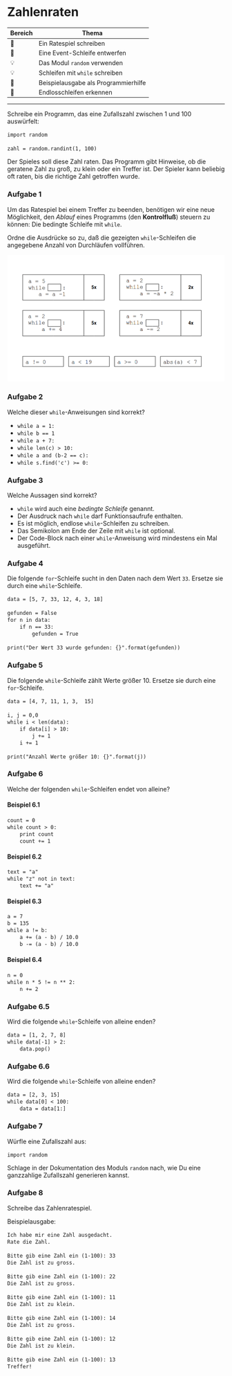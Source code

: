 
# Zahlenraten

| Bereich | Thema |
|---------|-------|
| 💼 | Ein Ratespiel schreiben |
| 🔀 | Eine Event-Schleife entwerfen |
| 💡 | Das Modul `random` verwenden |
| 💡 | Schleifen mit `while` schreiben |
| 🔧 | Beispielausgabe als Programmierhilfe |
| 🐞 | Endlosschleifen erkennen |

----

Schreibe ein Programm, das eine Zufallszahl zwischen 1 und 100 auswürfelt:

    import random

    zahl = random.randint(1, 100)

Der Spieles soll diese Zahl raten. Das Programm gibt Hinweise, ob die geratene Zahl zu groß, zu klein oder ein Treffer ist. Der Spieler kann beliebig oft raten, bis die richtige Zahl getroffen wurde.

### Aufgabe 1

Um das Ratespiel bei einem Treffer zu beenden, benötigen wir eine neue Möglichkeit, den *Ablauf* eines Programms (den **Kontrolfluß**) steuern zu können: Die bedingte Schleife mit `while`.


Ordne die Ausdrücke so zu, daß die gezeigten `while`-Schleifen die angegebene Anzahl von Durchläufen vollführen.

![while exercise](../images/while.png)


### Aufgabe 2

Welche dieser `while`-Anweisungen sind korrekt?

* `while a = 1:`
* `while b == 1`
* `while a + 7:`
* `while len(c) > 10:`
* `while a and (b-2 == c):`
* `while s.find('c') >= 0:`

### Aufgabe 3

Welche Aussagen sind korrekt?

* `while` wird auch eine *bedingte Schleife* genannt.
* Der Ausdruck nach `while` darf Funktionsaufrufe enthalten.
* Es ist möglich, endlose `while`-Schleifen zu schreiben.
* Das Semikolon am Ende der Zeile mit `while` ist optional.
* Der Code-Block nach einer `while`-Anweisung wird mindestens ein Mal ausgeführt.

### Aufgabe 4

Die folgende `for`-Schleife sucht in den Daten nach dem Wert `33`. Ersetze sie durch eine `while`-Schleife.

    data = [5, 7, 33, 12, 4, 3, 18]

    gefunden = False
    for n in data:
        if n == 33:
            gefunden = True

    print("Der Wert 33 wurde gefunden: {}".format(gefunden))


### Aufgabe 5

Die folgende `while`-Schleife zählt Werte größer 10. Ersetze sie durch eine `for`-Schleife.

    data = [4, 7, 11, 1, 3,  15]

    i, j = 0,0
    while i < len(data):
        if data[i] > 10:
            j += 1
        i += 1

    print("Anzahl Werte größer 10: {}".format(j))

### Aufgabe 6

Welche der folgenden `while`-Schleifen endet von alleine?

#### Beispiel 6.1

    count = 0
    while count > 0:
        print count
        count += 1

#### Beispiel 6.2

    text = "a"
    while "z" not in text:
        text += "a"

#### Beispiel 6.3

    a = 7
    b = 135
    while a != b:
        a += (a - b) / 10.0
        b -= (a - b) / 10.0

#### Beispiel 6.4

    n = 0
    while n * 5 != n ** 2:
        n += 2

### Aufgabe 6.5

Wird die folgende `while`-Schleife von alleine enden?

    data = [1, 2, 7, 8]
    while data[-1] > 2:
        data.pop()

### Aufgabe 6.6

Wird die folgende `while`-Schleife von alleine enden?

    data = [2, 3, 15]
    while data[0] < 100:
        data = data[1:]


### Aufgabe 7

Würfle eine Zufallszahl aus:

    import random

Schlage in der Dokumentation des Moduls `random` nach, wie Du eine ganzzahlige Zufallszahl generieren kannst.

### Aufgabe 8

Schreibe das Zahlenratespiel.

Beispielausgabe:

    Ich habe mir eine Zahl ausgedacht.
    Rate die Zahl.

    Bitte gib eine Zahl ein (1-100): 33
    Die Zahl ist zu gross.

    Bitte gib eine Zahl ein (1-100): 22
    Die Zahl ist zu gross.

    Bitte gib eine Zahl ein (1-100): 11
    Die Zahl ist zu klein.

    Bitte gib eine Zahl ein (1-100): 14
    Die Zahl ist zu gross.

    Bitte gib eine Zahl ein (1-100): 12
    Die Zahl ist zu klein.

    Bitte gib eine Zahl ein (1-100): 13
    Treffer!
